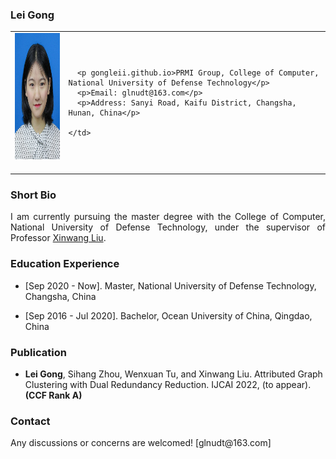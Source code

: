 <!-- ## Welcome to GitHub Pages -->

### Lei Gong

<table class="imgtable">
  <tr>
    <td>
      <img src="/image.jpg" alt="Lei Gong" width="160px" height="201.6px" />&nbsp;
    </td>
    <td align="left">
     
      <p gongleii.github.io>PRMI Group, College of Computer, National University of Defense Technology</p>
      <p>Email: glnudt@163.com</p>
      <p>Address: Sanyi Road, Kaifu District, Changsha, Hunan, China</p>
      
    </td>
 </tr>
</table>

### Short Bio
  <p align = "justify">I am currently pursuing the master degree with the College of Computer, National University of Defense Technology, under the supervisor of Professor <a href="https://xinwangliu.github.io/">Xinwang Liu</a>.</p>
  
### Education Experience
  <ul>
    <li> 
      <p>[Sep 2020 - Now]. Master, National University of Defense Technology, Changsha, China </p>
    </li>
  </ul>
<ul>
    <li> 
      <p>[Sep 2016 - Jul 2020]. Bachelor, Ocean University of China, Qingdao, China </p>
    </li>
  </ul>
 
  
### Publication
  <ul>
    <li> 
      <p><b>Lei Gong</b>, Sihang Zhou, Wenxuan Tu, and Xinwang Liu. Attributed Graph Clustering with Dual Redundancy Reduction. IJCAI 2022, (to appear). <b>(CCF Rank A)</b></p>
    </li>
  </ul>

 

### Contact
<p>Any discussions or concerns are welcomed! [glnudt@163.com]</p>
